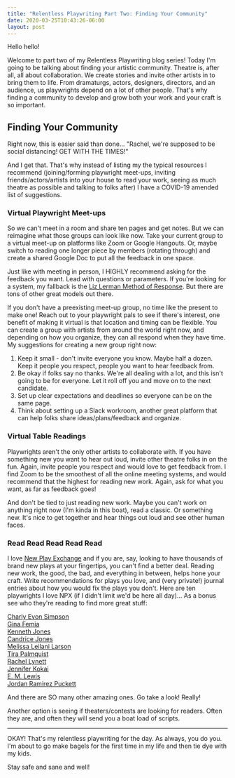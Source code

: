 ```yaml
---
title: "Relentless Playwriting Part Two: Finding Your Community"
date: 2020-03-25T10:43:26-06:00
layout: post
---
```


Hello hello!

Welcome to part two of my Relentless Playwriting blog series! Today I'm going to be talking about finding your artistic community. Theatre is, after all, all about collaboration. We create stories and invite other artists in to bring them to life. From dramaturgs, actors, designers, directors, and an audience, us playwrights depend on a lot of other people. That's why finding a community to develop and grow both your work and your craft is so important.

## Finding Your Community

Right now, this is easier said than done... "Rachel, we're supposed to be social distancing! GET WITH THE TIMES!"

And I get that. That's why instead of listing my the typical resources I recommend (joining/forming playwright meet-ups, inviting friends/actors/artists into your house to read your work, seeing as much theatre as possible and talking to folks after) I have a COVID-19 amended list of suggestions.

### Virtual Playwright Meet-ups

So we can't meet in a room and share ten pages and get notes. But we can reimagine what those groups can look like now. Take your current group to a virtual meet-up on platforms like Zoom or Google Hangouts. Or, maybe switch to reading one longer piece by members (rotating through) and create a shared Google Doc to put all the feedback in one space.

Just like with meeting in person, I HIGHLY recommend asking for the feedback you want. Lead with questions or parameters. If you're looking for a system, my fallback is the [Liz Lerman Method of Response](https://lizlerman.com/critical-response-process/). But there are tons of other great models out there.

If you don't have a preexisting meet-up group, no time like the present to make one! Reach out to your playwright pals to see if there's interest, one benefit of making it virtual is that location and timing can be flexible. You can create a group with artists from around the world right now, and depending on how you organize, they can all respond when they have time. My suggestions for creating a new group right now:

1. Keep it small - don't invite everyone you know. Maybe half a dozen. Keep it people you respect, people you want to hear feedback from.  
2. Be okay if folks say no thanks. We're all dealing with a lot, and this isn't going to be for everyone. Let it roll off you and move on to the next candidate.  
3. Set up clear expectations and deadlines so everyone can be on the same page.
4. Think about setting up a Slack workroom, another great platform that can help folks share ideas/plans/feedback and organize.

### Virtual Table Readings

Playwrights aren't the only other artists to collaborate with. If you have something new you want to hear out loud, invite other theatre folks in on the fun. Again, invite people you respect and would love to get feedback from. I find Zoom to be the smoothest of all the online meeting systems, and would recommend that the highest for reading new work. Again, ask for what you want, as far as feedback goes!

And don't be tied to just reading new work. Maybe you can't work on anything right now (I'm kinda in this boat), read a classic. Or something new. It's nice to get together and hear things out loud and see other human faces.

### Read Read Read Read Read

I love [New Play Exchange](https://newplayexchange.org/dashboard) and if you are, say, looking to have thousands of brand new plays at your fingertips, you can't find a better deal. Reading new work, the good, the bad, and everything in between, helps hone your craft. Write recommendations for plays you love, and (very private!) journal entries about how you would fix the plays you don't. Here are ten playwrights I love NPX (if I didn't limit we'd be here all day)... As a bonus see who they're reading to find more great stuff:

[Charly Evon Simpson](https://newplayexchange.org/users/975/charly-evon-simpson)  
[Gina Femia](https://newplayexchange.org/users/3221/gina-femia)  
[Kenneth Jones](https://newplayexchange.org/users/1797/kenneth-jones)  
[Candrice Jones](https://newplayexchange.org/users/8068/candrice-jones)  
[Melissa Leilani Larson](https://newplayexchange.org/users/452/melissa-leilani-larson)  
[Tira Palmquist](https://newplayexchange.org/users/720/tira-palmquist)  
[Rachel Lynett](https://newplayexchange.org/users/2611/rachel-lynett)  
[Jennifer Kokai](https://newplayexchange.org/users/2116/jennifer-kokai)  
[E. M. Lewis](https://newplayexchange.org/users/1044/e-m-lewis)  
[Jordan Ramirez Puckett](https://newplayexchange.org/users/1974/jordan-ramirez-puckett)  

And there are SO many other amazing ones. Go take a look! Really!

Another option is seeing if theaters/contests are looking for readers. Often they are, and often they will send you a boat load of scripts.

----

OKAY! That's my relentless playwriting for the day. As always, you do you. I'm about to go make bagels for the first time in my life and then tie dye with my kids.

Stay safe and sane and well!
